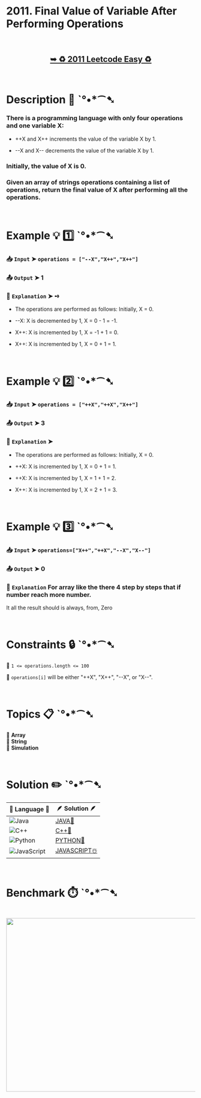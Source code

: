 # 2011. Final Value of Variable After Performing Operations

</br>

<h2 align="center"> 

<a href="https://leetcode.com/problems/final-value-of-variable-after-performing-operations/description/"><strong>➥ ♻️ 2011 Leetcode Easy ♻️ </strong></a>
</h2>

</br>

# Description 📜 ˋ°•*⁀➷

### There is a programming language with only four operations and one variable X:

- ++X and X++ increments the value of the variable X by 1.

- --X and X-- decrements the value of the variable X by 1.

### Initially, the value of X is 0.

### Given an array of strings operations containing a list of operations, return the final value of X after performing all the operations.

</br>

# Example 💡 1️⃣ ˋ°•*⁀➷

  ### 📥 `Input`  ➤ `operations = ["--X","X++","X++"]`

  ### 📤 `Output`  ➤ 1

  ### 🔦 `Explanation`  ➤ ➺
  
  - The operations are performed as follows: Initially, X = 0.

  - --X: X is decremented by 1, X = 0 - 1 = -1.

  - X++: X is incremented by 1, X = -1 + 1 = 0.

  - X++: X is incremented by 1, X = 0 + 1 = 1.

</br>

# Example 💡 2️⃣ ˋ°•*⁀➷

  ### 📥 `Input` ➤ `operations = ["++X","++X","X++"]`

  ### 📤 `Output`  ➤ 3

  ### 🔦 `Explanation` ➤
  
  - The operations are performed as follows: Initially, X = 0.

  - ++X: X is incremented by 1, X = 0 + 1 = 1.

  - ++X: X is incremented by 1, X = 1 + 1 = 2.

  - X++: X is incremented by 1, X = 2 + 1 = 3.

</br>

# Example 💡 3️⃣ ˋ°•*⁀➷

  ### 📥 `Input` ➤ `operations=["X++","++X","--X","X--"]`

  ### 📤 `Output`  ➤ 0

  ### 🔦 `Explanation` For array like the there 4 step by steps that if number reach more  number.

It all the result should is always, from, Zero

</br>

# Constraints 🔒 ˋ°•*⁀➷

🔹 `1 <= operations.length <= 100` </br>

🔹 `operations[i]` will be either "++X", "X++", "--X", or "X--". </br>

</br>

# Topics 📋 ˋ°•*⁀➷

🔸 **Array** </br>
🔸 **String** </br>
🔸 **Simulation** </br>

</br>

# Solution ✏️ ˋ°•*⁀➷

| 📒 Language 📒  | 🪶 Solution 🪶 |
| ------------- | ------------- |
|  ![Java](https://img.shields.io/badge/java-%23ED8B00.svg?style=for-the-badge&logo=openjdk&logoColor=white)  | [JAVA🍁](https://github.com/Prakhar-002/LEETCODE/blob/main/%F0%9F%8E%AD%20LEVEL%20wise%20que%20with%20solution%20%F0%9F%8E%AF/%E2%99%BB%EF%B8%8F%20Easy%E2%99%BB%EF%B8%8F/%E2%99%BB%EF%B8%8F%20Easy%202011.%20Final%20Value%20of%20Variable%20After%20Performing%20Operations%20%E2%98%83%EF%B8%8F%20%F0%9F%8D%81%20%F0%9F%8D%B0%20%20%F0%9F%8E%B2/%F0%9F%8D%81JAVA%20-%202011.%20Final%20Value%20of%20Variable%20After%20Performing%20Operations.java) |
|  ![C++](https://img.shields.io/badge/c++-%2300599C.svg?style=for-the-badge&logo=c%2B%2B&logoColor=white)  | [C++🎲](https://github.com/Prakhar-002/LEETCODE/blob/main/%F0%9F%8E%AD%20LEVEL%20wise%20que%20with%20solution%20%F0%9F%8E%AF/%E2%99%BB%EF%B8%8F%20Easy%E2%99%BB%EF%B8%8F/%E2%99%BB%EF%B8%8F%20Easy%202011.%20Final%20Value%20of%20Variable%20After%20Performing%20Operations%20%E2%98%83%EF%B8%8F%20%F0%9F%8D%81%20%F0%9F%8D%B0%20%20%F0%9F%8E%B2/%F0%9F%8E%B2CPP%20-%202011.%20Final%20Value%20of%20Variable%20After%20Performing%20Operations.cpp)  |
|  ![Python](https://img.shields.io/badge/python-3670A0?style=for-the-badge&logo=python&logoColor=ffdd54)    | [PYTHON🍰](https://github.com/Prakhar-002/LEETCODE/blob/main/%F0%9F%8E%AD%20LEVEL%20wise%20que%20with%20solution%20%F0%9F%8E%AF/%E2%99%BB%EF%B8%8F%20Easy%E2%99%BB%EF%B8%8F/%E2%99%BB%EF%B8%8F%20Easy%202011.%20Final%20Value%20of%20Variable%20After%20Performing%20Operations%20%E2%98%83%EF%B8%8F%20%F0%9F%8D%81%20%F0%9F%8D%B0%20%20%F0%9F%8E%B2/%F0%9F%8D%B0PYTHON%20-%202011.%20Final%20Value%20of%20Variable%20After%20Performing%20Operations.py) |
| ![JavaScript](https://img.shields.io/badge/javascript-%23323330.svg?style=for-the-badge&logo=javascript&logoColor=%23F7DF1E)   | [JAVASCRIPT☃️](https://github.com/Prakhar-002/LEETCODE/blob/main/%F0%9F%8E%AD%20LEVEL%20wise%20que%20with%20solution%20%F0%9F%8E%AF/%E2%99%BB%EF%B8%8F%20Easy%E2%99%BB%EF%B8%8F/%E2%99%BB%EF%B8%8F%20Easy%202011.%20Final%20Value%20of%20Variable%20After%20Performing%20Operations%20%E2%98%83%EF%B8%8F%20%F0%9F%8D%81%20%F0%9F%8D%B0%20%20%F0%9F%8E%B2/%E2%98%83%EF%B8%8FJAVASCRIPT%20-%202011.%20Final%20Value%20of%20Variable%20After%20Performing%20Operations.js) |

</br>

# Benchmark ⏱️ ˋ°•*⁀➷

<h1  align="center" >

<img src ="https://github.com/user-attachments/assets/d2bab6be-64e2-4d06-9a4b-023653de3515" width = "700px" height="462px" />

</h1>
